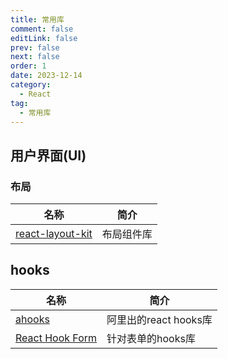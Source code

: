 ```yaml
---
title: 常用库
comment: false
editLink: false
prev: false
next: false
order: 1
date: 2023-12-14
category:
  - React
tag:
  - 常用库
---
```


## 用户界面(UI)

### 布局

| 名称                                                       | 简介    |
|----------------------------------------------------------|-------|
| [react-layout-kit](https://react-layout-kit.arvinx.app/) | 布局组件库 |

## hooks

| 名称                                                   | 简介               |
|------------------------------------------------------|------------------|
| [ahooks](https://ahooks.js.org/zh-CN)                | 阿里出的react hooks库 |
| [React Hook Form ](https://www.react-hook-form.com/) | 针对表单的hooks库      |

